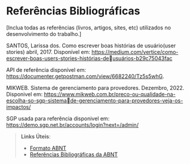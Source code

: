 # Referências Bibliográficas

[Inclua todas as referências (livros, artigos, sites, etc) utilizados no desenvolvimento do trabalho.]

SANTOS, Larissa dos. Como escrever boas histórias de usuário(user stories) abril, 2017.
Disponível em: https://medium.com/vertice/como-escrever-boas-users-stories-histórias-deusuários-b29c75043fac

API de referência disponível em:
https://documenter.getpostman.com/view/6682240/Tz5s5whG.

MIKWEB. Sistema de gerenciamento para provedores. Dezembro, 2022.
Disponivel em: https://www.mikweb.com.br/preco-ou-qualidade-na-escolha-so-sgp-sistemade-gerenciamento-para-provedores-veja-os-impactos/

SGP usada para referência disponivel em:
https://demo.sgp.net.br/accounts/login?next=/admin/

> **Links Úteis**:
> - [Formato ABNT](https://www.normastecnicas.com/abnt/)
> - [Referências Bibliográficas da ABNT](https://comunidade.rockcontent.com/referencia-bibliografica-abnt/)
